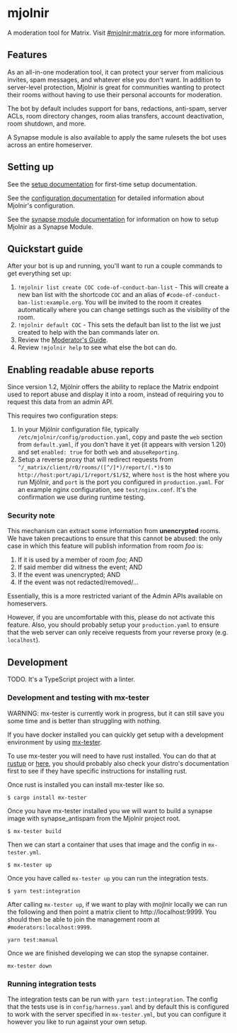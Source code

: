 # mjolnir

A moderation tool for Matrix. Visit [#mjolnir:matrix.org](https://matrix.to/#/#mjolnir:matrix.org)
for more information.

## Features

As an all-in-one moderation tool, it can protect your server from malicious invites, spam
messages, and whatever else you don't want. In addition to server-level protection, Mjolnir
is great for communities wanting to protect their rooms without having to use their personal
accounts for moderation.

The bot by default includes support for bans, redactions, anti-spam, server ACLs, room
directory changes, room alias transfers, account deactivation, room shutdown, and more.

A Synapse module is also available to apply the same rulesets the bot uses across an entire
homeserver.

## Setting up

See the [setup documentation](docs/config.md) for first-time setup documentation.

See the [configuration documentation](docs/config.md) for detailed information about Mjolnir's configuration.

See the [synapse module documentation](docs/synapse_module.md) for information on how to setup Mjolnir as a Synapse Module.

## Quickstart guide

After your bot is up and running, you'll want to run a couple commands to get everything
set up:

1. `!mjolnir list create COC code-of-conduct-ban-list` - This will create a new ban list
   with the shortcode `COC` and an alias of `#code-of-conduct-ban-list:example.org`. You
   will be invited to the room it creates automatically where you can change settings such
   as the visibility of the room.
2. `!mjolnir default COC` - This sets the default ban list to the list we just created to
   help with the ban commands later on.
3. Review the [Moderator's Guide](https://github.com/matrix-org/mjolnir/blob/main/docs/moderators.md).
4. Review `!mjolnir help` to see what else the bot can do.

## Enabling readable abuse reports

Since version 1.2, Mjölnir offers the ability to replace the Matrix endpoint used
to report abuse and display it into a room, instead of requiring you to request
this data from an admin API.

This requires two configuration steps:

1. In your Mjölnir configuration file, typically `/etc/mjolnir/config/production.yaml`, copy and paste the `web` section from `default.yaml`, if you don't have it yet (it appears with version 1.20) and set `enabled: true` for both `web` and
`abuseReporting`.
2. Setup a reverse proxy that will redirect requests from `^/_matrix/client/r0/rooms/([^/]*)/report/(.*)$` to `http://host:port/api/1/report/$1/$2`, where `host` is the host where you run Mjölnir, and `port` is the port you configured in `production.yaml`. For an example nginx configuration, see `test/nginx.conf`. It's the confirmation we use during runtime testing.

### Security note

This mechanism can extract some information from **unencrypted** rooms. We have
taken precautions to ensure that this cannot be abused: the only case in which
this feature will publish information from room *foo* is:

1. If it is used by a member of room *foo*; AND
2. If said member did witness the event; AND
3. If the event was unencrypted; AND
4. If the event was not redacted/removed/...

Essentially, this is a more restricted variant of the Admin APIs available on
homeservers.

However, if you are uncomfortable with this, please do not activate this feature.
Also, you should probably setup your `production.yaml` to ensure that the web
server can only receive requests from your reverse proxy (e.g. `localhost`).

## Development

TODO. It's a TypeScript project with a linter.

### Development and testing with mx-tester

WARNING: mx-tester is currently work in progress, but it can still save you some time and is better than struggling with nothing.

If you have docker installed you can quickly get setup with a development environment by using
[mx-tester](https://github.com/matrix-org/mx-tester).

To use mx-tester you will need to have rust installed. You can do that at [rustup](https://rustup.rs/) or [here](https://rust-lang.github.io/rustup/installation/other.html), you should probably also check your distro's documentation first to see if they have specific instructions for installing rust.

Once rust is installed you can install mx-tester like so.

```
$ cargo install mx-tester
```

Once you have mx-tester installed you we will want to build a synapse image with synapse_antispam from the Mjolnir project root.

```
$ mx-tester build
```

Then we can start a container that uses that image and the config in `mx-tester.yml`.

```
$ mx-tester up
```

Once you have called `mx-tester up` you can run the integration tests.
```
$ yarn test:integration
```

After calling `mx-tester up`, if we want to play with mojlnir locally we can run the following and then point a matrix client to http://localhost:9999.
You should then be able to join the management room at `#moderators:localhost:9999`.

```
yarn test:manual
```

Once we are finished developing we can stop the synapse container.

```
mx-tester down
```

### Running integration tests

The integration tests can be run with `yarn test:integration`.
The config that the tests use is in `config/harness.yaml`
and by default this is configured to work with the server specified in `mx-tester.yml`,
but you can configure it however you like to run against your own setup.
